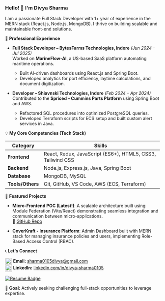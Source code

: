 ### Hello! 👋 I'm Divya Sharma


I am a passionate Full Stack Developer with 1+ year of experience in the MERN stack (React.js, Node.js, MongoDB). I thrive on building scalable and maintainable front-end solutions.

💼 **Professional Experience**

- **Full Stack Developer – BytesFarms Technologies, Indore** *(Jun 2024 – Jul 2025)*  
  Worked on **MarineFlow-AI**, a US-based SaaS platform automating maritime operations.  
  - Built AI-driven dashboards using React.js and Spring Boot.  
  - Developed analytics for port efficiency, laytime calculations, and document digitization.  

- **Developer – Shiavnski Technologies, Indore** *(Feb 2024 – Apr 2024)*  
  Contributed to the **Spriced – Cummins Parts Platform** using Spring Boot and AWS.  
  - Refactored SQL procedures into optimized PostgreSQL queries.  
  - Developed Terraform scripts for ECS setup and built custom alert services in Java.

💡 **My Core Competencies (Tech Stack)**

| Category | Skills |
|-----------|---------|
| **Frontend** | React, Redux, JavaScript (ES6+), HTML5, CSS3, Tailwind CSS |
| **Backend** | Node.js, Express.js, Java, Spring Boot |
| **Database** | MongoDB, MySQL |
| **Tools/Others** | Git, GitHub, VS Code, AWS (ECS, Terraform) |

🚀 **Featured Projects**

- **Micro-Frontend POC (Latest!)**: A scalable architecture built using Module Federation (Vite/React) demonstrating seamless integration and communication between micro-applications.  
  🔗 [GitHub Repo](https://github.com/Divyasharma2000/Bluebash-MFE-POC)

- **CoverKraft - Insurance Platform**: Admin Dashboard built with MERN stack for managing insurance policies and users, implementing Role-Based Access Control (RBAC).

📞 **Let's Connect**

<img src="https://cdn-icons-png.flaticon.com/512/732/732200.png" width="22" style="vertical-align:middle;"/> **Email:** [sharma0105divya@gmail.com](mailto:sharma0105divya@gmail.com)  
<img src="https://cdn-icons-png.flaticon.com/512/174/174857.png" width="22" style="vertical-align:middle;"/> **LinkedIn:** [linkedin.com/in/divya-sharma0105](https://www.linkedin.com/in/divya-sharma0105/)

<a href="https://drive.google.com/file/d/1u99Dr_YE41OJaF3T0SUFXsZD_7LqVPk1/view?usp=sharing" target="_blank">
<img src="https://img.shields.io/badge/Download_Resume-3C989C?style=for-the-badge&logo=googledrive&logoColor=white" alt="Resume Badge"/>
</a>


🌟 **Goal:** Actively seeking challenging full-stack opportunities to leverage expertise.
